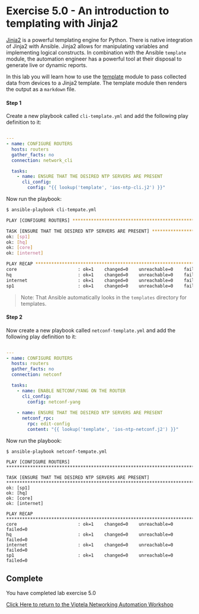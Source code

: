# Exercise 5.0 - An introduction to templating with Jinja2

[Jinja2](http://jinja.pocoo.org/docs/2.10/) is a powerful templating engine for Python. There is native integration of Jinja2 with Ansible. Jinja2 allows for manipulating variables and implementing logical constructs. In combination with the Ansible `template` module, the automation engineer has a powerful tool at their disposal to generate live or dynamic reports.


In this lab you will learn how to use the [template](https://docs.ansible.com/ansible/latest/modules/template_module.html) module to pass collected data from devices to a Jinja2 template.
The template module then renders the output as a `markdown` file.


#### Step 1

Create a new playbook called `cli-template.yml` and add the following play definition to it:

``` yaml

---
- name: CONFIGURE ROUTERS
  hosts: routers
  gather_facts: no
  connection: network_cli

  tasks:
    - name: ENSURE THAT THE DESIRED NTP SERVERS ARE PRESENT
      cli_config:
        config: "{{ lookup('template', 'ios-ntp-cli.j2') }}"
```

Now run the playbook:

```bash
$ ansible-playbook cli-tempate.yml

PLAY [CONFIGURE ROUTERS] ***********************************************************************************************************************

TASK [ENSURE THAT THE DESIRED NTP SERVERS ARE PRESENT] *****************************************************************************************
ok: [sp1]
ok: [hq]
ok: [core]
ok: [internet]

PLAY RECAP *************************************************************************************************************************************
core                       : ok=1    changed=0    unreachable=0    failed=0
hq                         : ok=1    changed=0    unreachable=0    failed=0
internet                   : ok=1    changed=0    unreachable=0    failed=0
sp1                        : ok=1    changed=0    unreachable=0    failed=0
```

>Note: That Ansible automatically looks in the `templates` directory for templates.   

#### Step 2

Now create a new playbook called `netconf-template.yml` and add the following play definition to it:

``` yaml

---
- name: CONFIGURE ROUTERS
  hosts: routers
  gather_facts: no
  connection: netconf

  tasks:
    - name: ENABLE NETCONF/YANG ON THE ROUTER
      cli_config:
        config: netconf-yang
        
    - name: ENSURE THAT THE DESIRED NTP SERVERS ARE PRESENT
      netconf_rpc:
        rpc: edit-config
        content: "{{ lookup('template', 'ios-ntp-netconf.j2') }}"
```

Now run the playbook:

```shell
$ ansible-playbook netconf-tempate.yml

PLAY [CONFIGURE ROUTERS] ***********************************************************************************************************************

TASK [ENSURE THAT THE DESIRED NTP SERVERS ARE PRESENT] *****************************************************************************************
ok: [sp1]
ok: [hq]
ok: [core]
ok: [internet]

PLAY RECAP *************************************************************************************************************************************
core                       : ok=1    changed=0    unreachable=0    failed=0
hq                         : ok=1    changed=0    unreachable=0    failed=0
internet                   : ok=1    changed=0    unreachable=0    failed=0
sp1                        : ok=1    changed=0    unreachable=0    failed=0
```

## Complete

You have completed lab exercise 5.0

[Click Here to return to the Viptela Networking Automation Workshop](../../README_AUTOMATION.md)

